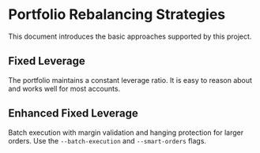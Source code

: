# Portfolio Rebalancing Strategies

This document introduces the basic approaches supported by this project.

## Fixed Leverage
The portfolio maintains a constant leverage ratio. It is easy to reason about and works well for most accounts.

## Enhanced Fixed Leverage
Batch execution with margin validation and hanging protection for larger orders. Use the `--batch-execution` and `--smart-orders` flags.
